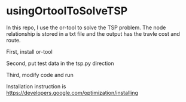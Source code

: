 # usingOrtoolToSolveTSP

In this repo, I use the or-tool to solve the TSP problem.
The node relationship is stored in a txt file and the output has the travle cost and route.

First, install or-tool     

Second, put test data in the tsp.py direction 

Third, modify code and run          


Installation instruction is https://developers.google.com/optimization/installing
